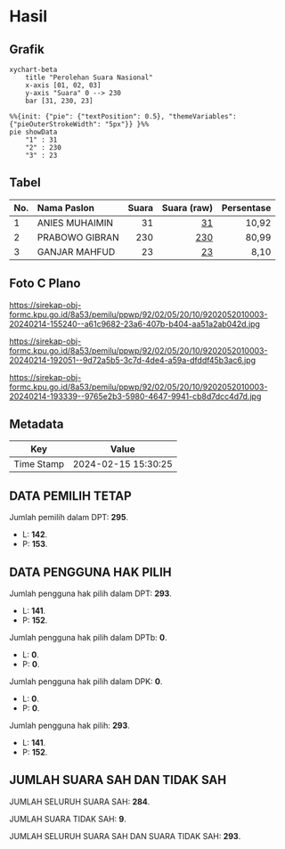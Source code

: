 # Hasil

## Grafik

```mermaid
xychart-beta
    title "Perolehan Suara Nasional"
    x-axis [01, 02, 03]
    y-axis "Suara" 0 --> 230
    bar [31, 230, 23]
```

```mermaid
%%{init: {"pie": {"textPosition": 0.5}, "themeVariables": {"pieOuterStrokeWidth": "5px"}} }%%
pie showData
    "1" : 31
    "2" : 230
    "3" : 23
```

## Tabel

| No. | Nama Paslon    | Suara | Suara (raw) | Persentase |
|:--- |:-------------- | -----:| -----------:| ----------:|
| 1   | ANIES MUHAIMIN | 31    | [31][p-1]   | 10,92      |
| 2   | PRABOWO GIBRAN | 230   | [230][p-2]  | 80,99      |
| 3   | GANJAR MAHFUD  | 23    | [23][p-3]   | 8,10       |


[p-1]: https://github.com/gigit-pemilu/pemilu-2024/blob/main/pilpres/hitung-suara/sub/92-papua-barat/sub/02-manokwari/sub/05-masni/sub/2010-makwan/sub/003-tps/sub/paslon-1.txt
[p-2]: https://github.com/gigit-pemilu/pemilu-2024/blob/main/pilpres/hitung-suara/sub/92-papua-barat/sub/02-manokwari/sub/05-masni/sub/2010-makwan/sub/003-tps/sub/paslon-2.txt
[p-3]: https://github.com/gigit-pemilu/pemilu-2024/blob/main/pilpres/hitung-suara/sub/92-papua-barat/sub/02-manokwari/sub/05-masni/sub/2010-makwan/sub/003-tps/sub/paslon-3.txt

## Foto C Plano

https://sirekap-obj-formc.kpu.go.id/8a53/pemilu/ppwp/92/02/05/20/10/9202052010003-20240214-155240--a61c9682-23a6-407b-b404-aa51a2ab042d.jpg

https://sirekap-obj-formc.kpu.go.id/8a53/pemilu/ppwp/92/02/05/20/10/9202052010003-20240214-192051--9d72a5b5-3c7d-4de4-a59a-dfddf45b3ac6.jpg

https://sirekap-obj-formc.kpu.go.id/8a53/pemilu/ppwp/92/02/05/20/10/9202052010003-20240214-193339--9765e2b3-5980-4647-9941-cb8d7dcc4d7d.jpg


## Metadata

| Key        | Value               |
| ---------- | ------------------- |
| Time Stamp | 2024-02-15 15:30:25 |


## DATA PEMILIH TETAP

Jumlah pemilih dalam DPT: **295**.
 * L: **142**.
 * P: **153**.

## DATA PENGGUNA HAK PILIH

Jumlah pengguna hak pilih dalam DPT: **293**.
 * L: **141**.
 * P: **152**.

Jumlah pengguna hak pilih dalam DPTb: **0**.
 * L: **0**.
 * P: **0**.

Jumlah pengguna hak pilih dalam DPK: **0**.
 * L: **0**.
 * P: **0**.

Jumlah pengguna hak pilih: **293**.
 * L: **141**.
 * P: **152**.

## JUMLAH SUARA SAH DAN TIDAK SAH

JUMLAH SELURUH SUARA SAH: **284**.

JUMLAH SUARA TIDAK SAH: **9**.

JUMLAH SELURUH SUARA SAH DAN SUARA TIDAK SAH: **293**.


